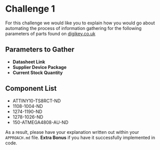 # Challenge 1

For this challenge we would like you to explain how you would go about automating the process of information gathering for the following parameters of parts found on [digikey.co.uk](https://www.digikey.co.uk)

## Parameters to Gather

- **Datasheet Link**
- **Supplier Device Package**
- **Current Stock Quantity**

## Component List

- ATTINY10-TS8RCT-ND
- 1108-1004-ND
- 1274-1190-ND
- 1278-1026-ND
- 150-ATMEGA4808-AU-ND

As a result, please have your explanation written out within your `APPROACH.md` file. **Extra Bonus** if you have it successfully implemented in code.
